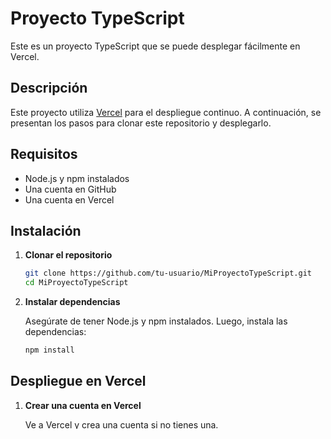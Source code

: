 
# Proyecto TypeScript

Este es un proyecto TypeScript que se puede desplegar fácilmente en Vercel.

## Descripción

Este proyecto utiliza [Vercel](https://vercel.com/) para el despliegue continuo. A continuación, se presentan los pasos para clonar este repositorio y desplegarlo.

## Requisitos

- Node.js y npm instalados
- Una cuenta en GitHub
- Una cuenta en Vercel

## Instalación

1. **Clonar el repositorio**

   ```bash
   git clone https://github.com/tu-usuario/MiProyectoTypeScript.git
   cd MiProyectoTypeScript
   ```

2. **Instalar dependencias**

   Asegúrate de tener Node.js y npm instalados. Luego, instala las dependencias:

   ```bash
   npm install
   ```

## Despliegue en Vercel

1. **Crear una cuenta en Vercel**

   Ve a [Vercel](https://vercel.com/) y crea una cuenta si no tienes una.

2. **Conectar tu repositorio de GitHub a Vercel**

   - Inicia sesión en Vercel y haz clic en **"New Project"**.
   - Selecciona **"Continue with GitHub"** para conectar tu cuenta de GitHub.
   - Importa el repositorio y configura el proyecto.

3. **Desplegar el proyecto**

   - Vercel detectará automáticamente tu proyecto y configurará todo lo necesario.
   - Haz clic en **"Deploy"** para desplegar el proyecto.
   - Una vez completado, obtendrás una URL donde estará disponible tu aplicación.

## Uso

Después del despliegue, puedes acceder a la aplicación utilizando la URL proporcionada por Vercel.

## Licencia

Este proyecto está bajo la Licencia MIT. Ver el archivo LICENSE para más detalles.
